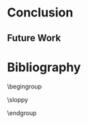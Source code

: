 # Conclusion

## Future Work

<!-- Force references to be displayed here, see: https://stackoverflow.com/a/44294306 -->
# Bibliography

\begingroup

\sloppy

<div id="refs"></div>

\endgroup
